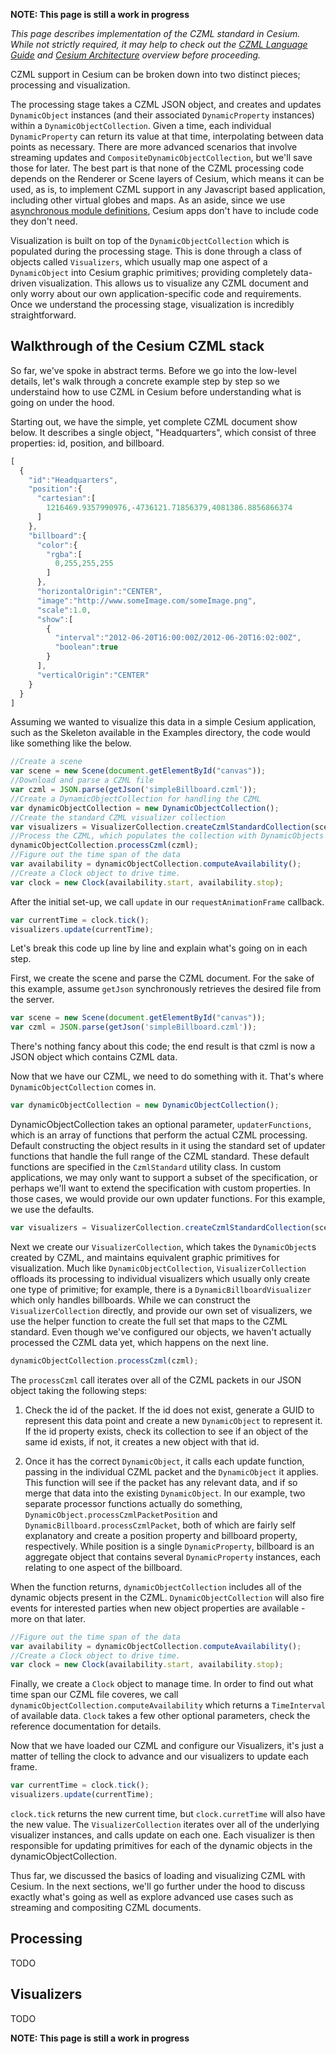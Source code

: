 **NOTE: This page is still a work in progress**

_This page describes implementation of the CZML standard in Cesium.  While not strictly required, it may help to check out the [CZML Language Guide](https://github.com/AnalyticalGraphicsInc/cesium/wiki/Cesium-Language-%28CZML%29-Guide) and [Cesium Architecture](https://github.com/AnalyticalGraphicsInc/cesium/wiki/Architecture) overview before proceeding._

CZML support in Cesium can be broken down into two distinct pieces; processing and visualization.

The processing stage takes a CZML JSON object, and creates and updates `DynamicObject` instances (and their associated `DynamicProperty` instances) within a `DynamicObjectCollection`.  Given a time, each individual `DynamicProperty` can return its value at that time, interpolating between data points as necessary.  There are more advanced scenarios that involve streaming updates and `CompositeDynamicObjectCollection`, but we'll save those for later.  The best part is that none of the CZML processing code depends on the Renderer or Scene layers of Cesium, which means it can be used, as is, to implement CZML support in any Javascript based application, including other virtual globes and maps.  As an aside, since we use [asynchronous module definitions](http://requirejs.org/), Cesium apps don't have to include code they don't need.

Visualization is built on top of the `DynamicObjectCollection` which is populated during the processing stage.  This is done through a class of objects called `Visualizers`, which usually map one aspect of a `DynamicObject` into Cesium graphic primitives; providing completely data-driven visualization.  This allows us to visualize any CZML document and only worry about our own application-specific code and requirements.  Once we understand the processing stage, visualization is incredibly straightforward.

## Walkthrough of the Cesium CZML stack

So far, we've spoke in abstract terms.  Before we go into the low-level details, let's walk through a concrete example step by step so we understaind how to use CZML in Cesium before understanding what is going on under the hood.

Starting out, we have the simple, yet complete CZML document show below.  It describes a single object, "Headquarters", which consist of three properties: id, position, and billboard.

```javascript
[
  {
    "id":"Headquarters",
    "position":{
      "cartesian":[
        1216469.9357990976,-4736121.71856379,4081386.8856866374
      ]
    },
    "billboard":{
      "color":{
        "rgba":[
          0,255,255,255
        ]
      },
      "horizontalOrigin":"CENTER",
      "image":"http://www.someImage.com/someImage.png",
      "scale":1.0,
      "show":[
        {
          "interval":"2012-06-20T16:00:00Z/2012-06-20T16:02:00Z",
          "boolean":true
        }
      ],
      "verticalOrigin":"CENTER"
    }
  }
]
```

Assuming we wanted to visualize this data in a simple Cesium application, such as the Skeleton available in the Examples directory, the code would like something like the below.

```javascript
//Create a scene
var scene = new Scene(document.getElementById("canvas"));
//Download and parse a CZML file
var czml = JSON.parse(getJson('simpleBillboard.czml'));
//Create a DynamicObjectCollection for handling the CZML
var dynamicObjectCollection = new DynamicObjectCollection();
//Create the standard CZML visualizer collection
var visualizers = VisualizerCollection.createCzmlStandardCollection(scene, dynamicObjectCollection);
//Process the CZML, which populates the collection with DynamicObjects
dynamicObjectCollection.processCzml(czml);
//Figure out the time span of the data
var availability = dynamicObjectCollection.computeAvailability();
//Create a Clock object to drive time.
var clock = new Clock(availability.start, availability.stop);
```

After the initial set-up, we call `update` in our `requestAnimationFrame` callback.

```javascript
var currentTime = clock.tick();
visualizers.update(currentTime);
```

Let's break this code up line by line and explain what's going on in each step.

First, we create the scene and parse the CZML document.  For the sake of this example, assume `getJson` synchronously retrieves the desired file from the server.

```javascript
var scene = new Scene(document.getElementById("canvas"));
var czml = JSON.parse(getJson('simpleBillboard.czml'));
```
There's nothing fancy about this code; the end result is that czml is now a JSON object which contains CZML data.

Now that we have our CZML, we need to do something with it.  That's where `DynamicObjectCollection` comes in.

```javascript
var dynamicObjectCollection = new DynamicObjectCollection();
```
DynamicObjectCollection takes an optional parameter, `updaterFunctions`, which is an array of functions that perform the actual CZML processing.  Default constructing the object results in it using the standard set of updater functions that handle the full range of the CZML standard.  These default functions are specified in the `CzmlStandard` utility class.  In custom applications, we may only want to support a subset of the specification, or perhaps we'll want to extend the specification with custom properties.  In those cases, we would provide our own updater functions.  For this example, we use the defaults.

```javascript
var visualizers = VisualizerCollection.createCzmlStandardCollection(scene, dynamicObjectCollection);
```
Next we create our `VisualizerCollection`, which takes the `DynamicObject`s created by CZML, and maintains equivalent graphic primitives for visualization.  Much like `DynamicObjectCollection`, `VisualizerCollection` offloads its processing to individual visualizers which usually only create one type of primitive; for example, there is a `DynamicBillboardVisualizer` which only handles billboards.  While we can construct the `VisualizerCollection` directly, and provide our own set of visualizers, we use the helper function to create the full set that maps to the CZML standard.  Even though we've configured our objects, we haven't actually processed the CZML data yet, which happens on the next line.

```javascript
dynamicObjectCollection.processCzml(czml);
```

The `processCzml` call iterates over all of the CZML packets in our JSON object taking the following steps:

1. Check the id of the packet.  If the id does not exist, generate a GUID to represent this data point and create a new `DynamicObject` to represent it.  If the id property exists, check its collection to see if an object of the same id exists, if not, it creates a new object with that id.

2. Once it has the correct `DynamicObject`, it calls each update function, passing in the individual CZML packet and the `DynamicObject` it applies.  This function will see if the packet has any relevant data, and if so merge that data into the existing `DynamicObject`.  In our example, two separate processor functions actually do something, `DynamicObject.processCzmlPacketPosition` and `DynamicBillboard.processCzmlPacket`, both of which are fairly self explanatory and create a position property and billboard property, respectively.  While position is a single `DynamicProperty`, billboard is an aggregate object that contains several `DynamicProperty` instances, each relating to one aspect of the billboard.

When the function returns, `dynamicObjectCollection` includes all of the dynamic objects present in the CZML.  `DynamicObjectCollection` will also fire events for interested parties when new object properties are available - more on that later.


```javascript
//Figure out the time span of the data
var availability = dynamicObjectCollection.computeAvailability();
//Create a Clock object to drive time.
var clock = new Clock(availability.start, availability.stop);
```

Finally, we create a `Clock` object to manage time.  In order to find out what time span our CZML file coveres, we call `dynamicObjectCollection.computeAvailability` which returns a `TimeInterval` of available data.  `Clock` takes a few other optional parameters, check the reference documentation for details.

Now that we have loaded our CZML and configure our Visualizers, it's just a matter of telling the clock to advance and our visualizers to update each frame.

```javascript
var currentTime = clock.tick();
visualizers.update(currentTime);
```
`clock.tick` returns the new current time, but `clock.curretTime` will also have the new value.  The `VisualizerCollection` iterates over all of the underlying visualizer instances, and calls update on each one.  Each visualizer is then responsible for updating primitives for each of the dynamic objects in the dynamicObjectCollection.

Thus far, we discussed the basics of loading and visualizing CZML with Cesium.  In the next sections, we'll go further under the hood to discuss exactly what's going as well as explore advanced use cases such as streaming and compositing CZML documents.

## Processing

TODO

## Visualizers

TODO

**NOTE: This page is still a work in progress**